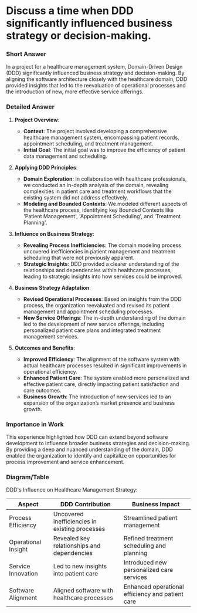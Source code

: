 # Discuss a time when DDD significantly influenced business strategy or decision-making.

### Short Answer
In a project for a healthcare management system, Domain-Driven Design (DDD) significantly influenced business strategy and decision-making. By aligning the software architecture closely with the healthcare domain, DDD provided insights that led to the reevaluation of operational processes and the introduction of new, more effective service offerings.

### Detailed Answer
1. **Project Overview**:
    - **Context**: The project involved developing a comprehensive healthcare management system, encompassing patient records, appointment scheduling, and treatment management.
    - **Initial Goal**: The initial goal was to improve the efficiency of patient data management and scheduling.

2. **Applying DDD Principles**:
    - **Domain Exploration**: In collaboration with healthcare professionals, we conducted an in-depth analysis of the domain, revealing complexities in patient care and treatment workflows that the existing system did not address effectively.
    - **Modeling and Bounded Contexts**: We modeled different aspects of the healthcare process, identifying key Bounded Contexts like 'Patient Management', 'Appointment Scheduling', and 'Treatment Planning'.

3. **Influence on Business Strategy**:
    - **Revealing Process Inefficiencies**: The domain modeling process uncovered inefficiencies in patient management and treatment scheduling that were not previously apparent.
    - **Strategic Insights**: DDD provided a clearer understanding of the relationships and dependencies within healthcare processes, leading to strategic insights into how services could be improved.

4. **Business Strategy Adaptation**:
    - **Revised Operational Processes**: Based on insights from the DDD process, the organization reevaluated and revised its patient management and appointment scheduling processes.
    - **New Service Offerings**: The in-depth understanding of the domain led to the development of new service offerings, including personalized patient care plans and integrated treatment management services.

5. **Outcomes and Benefits**:
    - **Improved Efficiency**: The alignment of the software system with actual healthcare processes resulted in significant improvements in operational efficiency.
    - **Enhanced Patient Care**: The system enabled more personalized and effective patient care, directly impacting patient satisfaction and care outcomes.
    - **Business Growth**: The introduction of new services led to an expansion of the organization’s market presence and business growth.

### Importance in Work
This experience highlighted how DDD can extend beyond software development to influence broader business strategies and decision-making. By providing a deep and nuanced understanding of the domain, DDD enabled the organization to identify and capitalize on opportunities for process improvement and service enhancement.

### Diagram/Table
DDD's Influence on Healthcare Management Strategy:

| Aspect                | DDD Contribution                               | Business Impact                              |
|-----------------------|------------------------------------------------|----------------------------------------------|
| Process Efficiency    | Uncovered inefficiencies in existing processes | Streamlined patient management               |
| Operational Insight   | Revealed key relationships and dependencies    | Refined treatment scheduling and planning    |
| Service Innovation    | Led to new insights into patient care          | Introduced new personalized care services    |
| Software Alignment    | Aligned software with healthcare processes     | Enhanced operational efficiency and patient care |